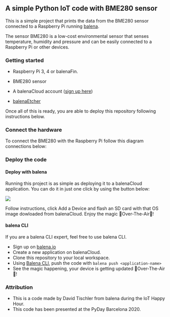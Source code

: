 ## A simple Python IoT code with BME280 sensor

This is a simple project that prints the data from the BME280 sensor connected to a Raspberry Pi running [balena](https://balena.io).

The sensor BME280 is a low-cost environmental sensor that senses temperature, humidity and pressure and can be easily connected to a Raspberry Pi or other devices.

### Getting started

* Raspberry Pi 3, 4 or balenaFin.
* BME280 sensor

* A balenaCloud account ([sign up here](https://dashboard.balena-cloud.com/))
* [balenaEtcher](https://balena.io/etcher)

Once all of this is ready, you are able to deploy this repository following instructions below.

### Connect the hardware

To connect the BME280 with the Raspberry Pi follow this diagram connections below:



### Deploy the code

#### Deploy with balena

Running this project is as simple as deploying it to a balenaCloud application. You can do it in just one click by using the button below:

[![](https://www.balena.io/deploy.png)](https://dashboard.balena-cloud.com/deploy?repoUrl=https://github.com/balena-io-playground/python-bme280)

Follow instructions, click Add a Device and flash an SD card with that OS image dowloaded from balenaCloud. Enjoy the magic 🌟Over-The-Air🌟!

#### balena CLI

If you are a balena CLI expert, feel free to use balena CLI.

- Sign up on [balena.io](https://dashboard.balena.io/signup)
- Create a new application on balenaCloud.
- Clone this repository to your local workspace.
- Using [Balena CLI](https://www.balena.io/docs/reference/cli/), push the code with `balena push <application-name>`
- See the magic happening, your device is getting updated 🌟Over-The-Air🌟!

### Attribution

- This is a code made by David Tischler from balena during the IoT Happy Hour.
- This code has been presented at the PyDay Barcelona 2020.

